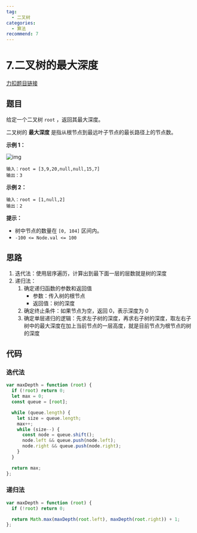 ```yaml
---
tag:
  - 二叉树
categories:
  - 算法
recommend: 7
---
```


# 7.二叉树的最大深度

[力扣题目链接](https://leetcode.cn/problems/maximum-depth-of-binary-tree/)

## 题目

给定一个二叉树 `root` ，返回其最大深度。

二叉树的 **最大深度** 是指从根节点到最远叶子节点的最长路径上的节点数。

**示例 1：**

![img](https://assets.leetcode.com/uploads/2020/11/26/tmp-tree.jpg)

```
输入：root = [3,9,20,null,null,15,7]
输出：3
```

**示例 2：**

```
输入：root = [1,null,2]
输出：2
```

**提示：**

- 树中节点的数量在 `[0, 104]` 区间内。
- `-100 <= Node.val <= 100`

## 思路

1. 迭代法：使用层序遍历，计算出到最下面一层的层数就是树的深度
2. 递归法：
   1. 确定递归函数的参数和返回值
      - 参数：传入树的根节点
      - 返回值：树的深度
   2. 确定终止条件：如果节点为空，返回 0，表示深度为 0
   3. 确定单层递归的逻辑：先求左子树的深度，再求右子树的深度，取左右子树中的最大深度在加上当前节点的一层高度，就是目前节点为根节点的树的深度

## 代码

### 迭代法

```js
var maxDepth = function (root) {
  if (!root) return 0;
  let max = 0;
  const queue = [root];

  while (queue.length) {
    let size = queue.length;
    max++;
    while (size--) {
      const node = queue.shift();
      node.left && queue.push(node.left);
      node.right && queue.push(node.right);
    }
  }

  return max;
};
```

### 递归法

```js
var maxDepth = function (root) {
  if (!root) return 0;

  return Math.max(maxDepth(root.left), maxDepth(root.right)) + 1;
};
```
